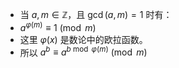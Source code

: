 + 当 $a,m\in \mathbb{Z}$，且 $\gcd(a,m)=1$ 时有：
+ $a^{\varphi(m)}\equiv 1\pmod{m}$
+ 这里 $\varphi(x)$ 是数论中的欧拉函数。
+ 所以 $a^b\equiv a^{b\bmod \varphi(m)}\pmod m$